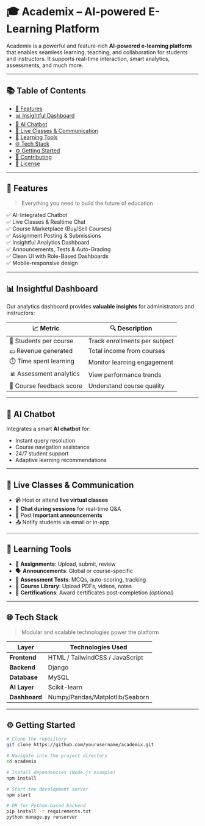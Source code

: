 # 🎓 Academix – AI-powered E-Learning Platform

Academix is a powerful and feature-rich **AI-powered e-learning platform** that enables seamless learning, teaching, and collaboration for students and instructors. It supports real-time interaction, smart analytics, assessments, and much more.

---

## 📚 Table of Contents

- [🚀 Features](#-features)
- [📊 Insightful Dashboard](#-insightful-dashboard)
- [🧠 AI Chatbot](#-ai-chatbot)
- [💬 Live Classes & Communication](#-live-classes--communication)
- [🧰 Learning Tools](#-learning-tools)
- [🌐 Tech Stack](#-tech-stack)
- [⚙️ Getting Started](#️-getting-started)
- [🤝 Contributing](#-contributing)
- [📄 License](#-license)

---

## 🚀 Features

> Everything you need to build the future of education

✅ AI-Integrated Chatbot  
✅ Live Classes & Realtime Chat  
✅ Course Marketplace (Buy/Sell Courses)  
✅ Assignment Posting & Submissions  
✅ Insightful Analytics Dashboard  
✅ Announcements, Tests & Auto-Grading  
✅ Clean UI with Role-Based Dashboards  
✅ Mobile-responsive design

---

## 📊 Insightful Dashboard

Our analytics dashboard provides **valuable insights** for administrators and instructors:

| 📈 Metric                | 🔍 Description                |
| ------------------------ | ----------------------------- |
| 👥 Students per course   | Track enrollments per subject |
| 💵 Revenue generated     | Total income from courses     |
| ⏱️ Time spent learning   | Monitor learning engagement   |
| 📊 Assessment analytics  | View performance trends       |
| 🌟 Course feedback score | Understand course quality     |

---

## 🧠 AI Chatbot

Integrates a smart **AI chatbot** for:

- Instant query resolution
- Course navigation assistance
- 24/7 student support
- Adaptive learning recommendations

---

## 💬 Live Classes & Communication

- 📹 Host or attend **live virtual classes**
- 💬 **Chat during sessions** for real-time Q&A
- 🔔 Post **important announcements**
- 📤 Notify students via email or in-app

---

## 🧰 Learning Tools

- 📝 **Assignments**: Upload, submit, review
- 🗣️ **Announcements**: Global or course-specific
- 🧠 **Assessment Tests**: MCQs, auto-scoring, tracking
- 📂 **Course Library**: Upload PDFs, videos, notes
- 🧾 **Certifications**: Award certificates post-completion _(optional)_

---

## 🌐 Tech Stack

> Modular and scalable technologies power the platform

| Layer         | Technologies Used               |
| ------------- | ------------------------------- |
| **Frontend**  | HTML / TailwindCSS / JavaScript |
| **Backend**   | Django                          |
| **Database**  | MySQL                           |
| **AI Layer**  | Scikit-learn                    |
| **Dashboard** | Numpy/Pandas/Matplotlib/Seaborn |

---

## ⚙️ Getting Started

```bash
# Clone the repository
git clone https://github.com/yourusername/academix.git

# Navigate into the project directory
cd academix

# Install dependencies (Node.js example)
npm install

# Start the development server
npm start

# OR for Python-based backend
pip install -r requirements.txt
python manage.py runserver
```
